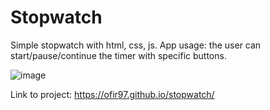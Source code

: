 # Stopwatch
Simple stopwatch with html, css, js.
App usage: the user can start/pause/continue the timer with specific buttons.

![image](https://github.com/Ofir97/stopwatch/assets/93199708/3ae69182-cb99-4d39-ba0d-b153831acc41)

Link to project: https://ofir97.github.io/stopwatch/

